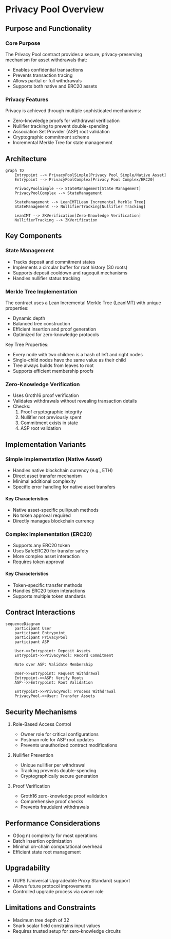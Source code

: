 # Privacy Pool Overview

## Purpose and Functionality

### Core Purpose

The Privacy Pool contract provides a secure, privacy-preserving mechanism for asset withdrawals that:

- Enables confidential transactions
- Prevents transaction tracing
- Allows partial or full withdrawals
- Supports both native and ERC20 assets

### Privacy Features

Privacy is achieved through multiple sophisticated mechanisms:

- Zero-knowledge proofs for withdrawal verification
- Nullifier tracking to prevent double-spending
- Association Set Provider (ASP) root validation
- Cryptographic commitment scheme
- Incremental Merkle Tree for state management

## Architecture

```mermaid
graph TD
    Entrypoint --> PrivacyPoolSimple[Privacy Pool Simple/Native Asset]
    Entrypoint --> PrivacyPoolComplex[Privacy Pool Complex/ERC20]

    PrivacyPoolSimple --> StateManagement[State Management]
    PrivacyPoolComplex --> StateManagement

    StateManagement --> LeanIMT[Lean Incremental Merkle Tree]
    StateManagement --> NullifierTracking[Nullifier Tracking]

    LeanIMT --> ZKVerification[Zero-Knowledge Verification]
    NullifierTracking --> ZKVerification
```

## Key Components

### State Management

- Tracks deposit and commitment states
- Implements a circular buffer for root history (30 roots)
- Supports deposit cooldown and ragequit mechanisms
- Handles nullifier status tracking

### Merkle Tree Implementation

The contract uses a Lean Incremental Merkle Tree (LeanIMT) with unique properties:

- Dynamic depth
- Balanced tree construction
- Efficient insertion and proof generation
- Optimized for zero-knowledge protocols

Key Tree Properties:

- Every node with two children is a hash of left and right nodes
- Single-child nodes have the same value as their child
- Tree always builds from leaves to root
- Supports efficient membership proofs

### Zero-Knowledge Verification

- Uses Groth16 proof verification
- Validates withdrawals without revealing transaction details
- Checks:
  1. Proof cryptographic integrity
  2. Nullifier not previously spent
  3. Commitment exists in state
  4. ASP root validation

## Implementation Variants

### Simple Implementation (Native Asset)

- Handles native blockchain currency (e.g., ETH)
- Direct asset transfer mechanism
- Minimal additional complexity
- Specific error handling for native asset transfers

#### Key Characteristics

- Native asset-specific pull/push methods
- No token approval required
- Directly manages blockchain currency

### Complex Implementation (ERC20)

- Supports any ERC20 token
- Uses SafeERC20 for transfer safety
- More complex asset interaction
- Requires token approval

#### Key Characteristics

- Token-specific transfer methods
- Handles ERC20 token interactions
- Supports multiple token standards

## Contract Interactions

```mermaid
sequenceDiagram
    participant User
    participant Entrypoint
    participant PrivacyPool
    participant ASP

    User->>Entrypoint: Deposit Assets
    Entrypoint->>PrivacyPool: Record Commitment

    Note over ASP: Validate Membership

    User->>Entrypoint: Request Withdrawal
    Entrypoint->>ASP: Verify Roots
    ASP-->>Entrypoint: Root Validation

    Entrypoint->>PrivacyPool: Process Withdrawal
    PrivacyPool->>User: Transfer Assets
```

## Security Mechanisms

1. Role-Based Access Control

   - Owner role for critical configurations
   - Postman role for ASP root updates
   - Prevents unauthorized contract modifications

2. Nullifier Prevention

   - Unique nullifier per withdrawal
   - Tracking prevents double-spending
   - Cryptographically secure generation

3. Proof Verification
   - Groth16 zero-knowledge proof validation
   - Comprehensive proof checks
   - Prevents fraudulent withdrawals

## Performance Considerations

- O(log n) complexity for most operations
- Batch insertion optimization
- Minimal on-chain computational overhead
- Efficient state root management

## Upgradability

- UUPS (Universal Upgradeable Proxy Standard) support
- Allows future protocol improvements
- Controlled upgrade process via owner role

## Limitations and Constraints

- Maximum tree depth of 32
- Snark scalar field constrains input values
- Requires trusted setup for zero-knowledge circuits
